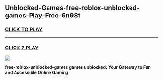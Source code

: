 
## Unblocked-Games-free-roblox-unblocked-games-Play-Free-9n98t
<h3>
<a href="https://premium76.site?title=free-roblox-unblocked-games&ref=24M">CLICK TO PLAY</a></h3>
<hr>

<h3>
<a href="https://premium76.site?title=free-roblox-unblocked-games&ref=24M">CLICK 2 PLAY</a>
  
</h3>

<a href="https://premium76.site?title=free-roblox-unblocked-games&ref=24M"><img src="https://clearcache.store/games.png"></a>


**free-roblox-unblocked-games games unblocked: Your Gateway to Fun and Accessible Online Gaming**
